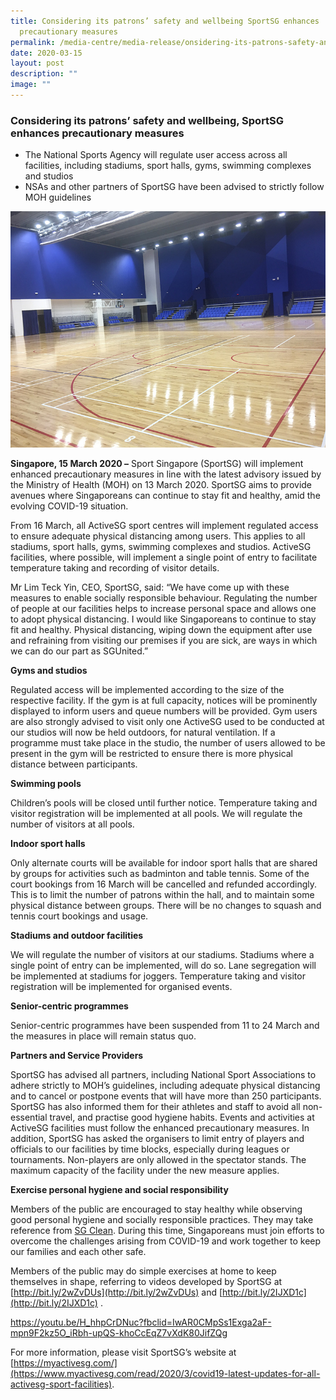 ```yaml
---
title: Considering its patrons’ safety and wellbeing SportSG enhances
  precautionary measures
permalink: /media-centre/media-release/onsidering-its-patrons-safety-and-wellbeing-sportsg-enhances/
date: 2020-03-15
layout: post
description: ""
image: ""
---
```

### **Considering its patrons’ safety and wellbeing, SportSG enhances precautionary measures**

* The National Sports Agency will regulate user access across all facilities, including stadiums, sport halls, gyms, swimming complexes and studios
* NSAs and other partners of SportSG have been advised to strictly follow MOH guidelines

![](/images/Media%20Centre/Media%20Release/2020/March/heartbeatsportshall02.jpeg)

**Singapore, 15 March 2020 –** Sport Singapore (SportSG) will implement enhanced precautionary measures in line with the latest advisory issued by the Ministry of Health (MOH) on 13 March 2020. SportSG aims to provide avenues where Singaporeans can continue to stay fit and healthy, amid the evolving COVID-19 situation.

From 16 March, all ActiveSG sport centres will implement regulated access to ensure adequate physical distancing among users. This applies to all stadiums, sport halls, gyms, swimming complexes and studios. ActiveSG facilities, where possible, will implement a single point of entry to facilitate temperature taking and recording of visitor details.

Mr Lim Teck Yin, CEO, SportSG, said: “We have come up with these measures to enable socially responsible behaviour. Regulating the number of people at our facilities helps to increase personal space and allows one to adopt physical distancing. I would like Singaporeans to continue to stay fit and healthy. Physical distancing, wiping down the equipment after use and refraining from visiting our premises if you are sick, are ways in which we can do our part as SGUnited.”

**Gyms and studios**

Regulated access will be implemented according to the size of the respective facility. If the gym is at full capacity, notices will be prominently displayed to inform users and queue numbers will be provided. Gym users are also strongly advised to visit only one ActiveSG used to be conducted at our studios will now be held outdoors, for natural ventilation. If a programme must take place in the studio, the number of users allowed to be present in the gym will be restricted to ensure there is more physical distance between participants.

**Swimming pools**

Children’s pools will be closed until further notice. Temperature taking and visitor registration will be implemented at all pools. We will regulate the number of visitors at all pools.

**Indoor sport halls**

Only alternate courts will be available for indoor sport halls that are shared by groups for activities such as badminton and table tennis. Some of the court bookings from 16 March will be cancelled and refunded accordingly. This is to limit the number of patrons within the hall, and to maintain some physical distance between groups. There will be no changes to squash and tennis court bookings and usage.

**Stadiums and outdoor facilities**

We will regulate the number of visitors at our stadiums. Stadiums where a single point of entry can be implemented, will do so. Lane segregation will be implemented at stadiums for joggers. Temperature taking and visitor registration will be implemented for organised events.

**Senior-centric programmes**

Senior-centric programmes have been suspended from 11 to 24 March and the measures in place will remain status quo.

**Partners and Service Providers**

SportSG has advised all partners, including National Sport Associations to adhere strictly to MOH’s guidelines, including adequate physical distancing and to cancel or postpone events that will have more than 250 participants. SportSG has also informed them for their athletes and staff to avoid all non-essential travel, and practise good hygiene habits. Events and activities at ActiveSG facilities must follow the enhanced precautionary measures. In addition, SportSG has asked the organisers to limit entry of players and officials to our facilities by time blocks, especially during leagues or tournaments. Non-players are only allowed in the spectator stands. The maximum capacity of the facility under the new measure applies.

**Exercise personal hygiene and social responsibility**

Members of the public are encouraged to stay healthy while observing good personal hygiene and socially responsible practices. They may take reference from [SG Clean](https://www.gov.sg/article/sg-clean). During this time, Singaporeans must join efforts to overcome the challenges arising from COVID-19 and work together to keep our families and each other safe.

Members of the public may do simple exercises at home to keep themselves in shape, referring to videos developed by SportSG at [http://bit.ly/2wZvDUs](http://bit.ly/2wZvDUs) and [http://bit.ly/2IJXD1c](http://bit.ly/2IJXD1c) .

https://youtu.be/H_hhpCrDNuc?fbclid=IwAR0CMpSs1Exga2aF-mpn9F2kz5O_iRbh-upQS-khoCcEqZ7vXdK80JifZQg

For more information, please visit SportSG’s website at [https://myactivesg.com/](https://www.myactivesg.com/read/2020/3/covid19-latest-updates-for-all-activesg-sport-facilities).